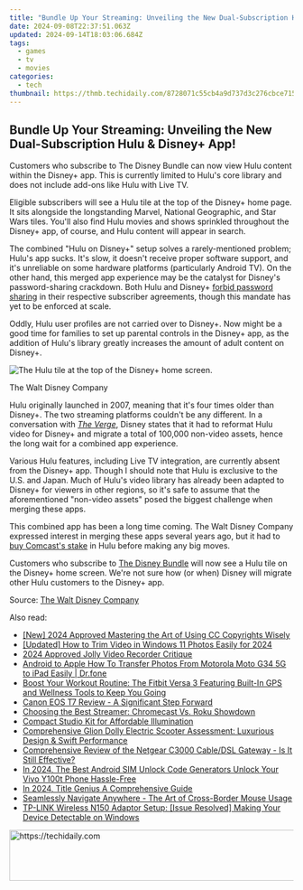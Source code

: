 ```yaml
---
title: "Bundle Up Your Streaming: Unveiling the New Dual-Subscription Hulu & Disney+ App!"
date: 2024-09-08T22:37:51.063Z
updated: 2024-09-14T18:03:06.684Z
tags:
  - games
  - tv
  - movies
categories:
  - tech
thumbnail: https://thmb.techidaily.com/8728071c55cb4a9d737d3c276cbce71523d45848bd43ebfc7e5000f0a5d34387.jpg
---
```


## Bundle Up Your Streaming: Unveiling the New Dual-Subscription Hulu & Disney+ App!

Customers who subscribe to The Disney Bundle can now view Hulu content within the Disney+ app. This is currently limited to Hulu's core library and does not include add-ons like Hulu with Live TV.

 Eligible subscribers will see a Hulu tile at the top of the Disney+ home page. It sits alongside the longstanding Marvel, National Geographic, and Star Wars tiles. You'll also find Hulu movies and shows sprinkled throughout the Disney+ app, of course, and Hulu content will appear in search.

 The combined "Hulu on Disney+" setup solves a rarely-mentioned problem; Hulu's app sucks. It's slow, it doesn't receive proper software support, and it's unreliable on some hardware platforms (particularly Android TV). On the other hand, this merged app experience may be the catalyst for Disney's password-sharing crackdown. Both Hulu and Disney+ [forbid password sharing](https://extra-support.techidaily.com/updated-pure-serenity-in-the-air-top-asmr-microphones-at-low-costs/) in their respective subscriber agreements, though this mandate has yet to be enforced at scale.

 Oddly, Hulu user profiles are not carried over to Disney+. Now might be a good time for families to set up parental controls in the Disney+ app, as the addition of Hulu's library greatly increases the amount of adult content on Disney+.

![The Hulu tile at the top of the Disney+ home screen.](https://static1.howtogeekimages.com/wordpress/wp-content/uploads/2024/03/49.jpg) 

The Walt Disney Company

 Hulu originally launched in 2007, meaning that it's four times older than Disney+. The two streaming platforms couldn't be any different. In a conversation with [_The Verge_](https://www.theverge.com/2024/3/27/24112747/disney-plus-hulu-tile-app-streaming), Disney states that it had to reformat Hulu video for Disney+ and migrate a total of 100,000 non-video assets, hence the long wait for a combined app experience.

 Various Hulu features, including Live TV integration, are currently absent from the Disney+ app. Though I should note that Hulu is exclusive to the U.S. and Japan. Much of Hulu's video library has already been adapted to Disney+ for viewers in other regions, so it's safe to assume that the aforementioned "non-video assets" posed the biggest challenge when merging these apps.

 This combined app has been a long time coming. The Walt Disney Company expressed interest in merging these apps several years ago, but it had to [buy Comcast's stake](https://screen-capture.techidaily.com/updated-2024-approved-essential-tips-for-recording-ps4-games-with-obs/) in Hulu before making any big moves.

 Customers who subscribe to [The Disney Bundle](https://disneyplus.bn5x.net/c/156932/564546/9358?subId1=UUhtgUeUpU2002476&subId2=ehtg&u=https%3A%2F%2Fwww.disneyplus.com%2Fwelcome%2Fdisney-hulu-espn-bundle) will now see a Hulu tile on the Disney+ home screen. We're not sure how (or when) Disney will migrate other Hulu customers to the Disney+ app.

 Source: [The Walt Disney Company](https://press.disneyplus.com/hulu-on-disney-plus-launches-today-in-the-us-for-bundle-subscribers)

<ins class="adsbygoogle"
     style="display:block"
     data-ad-format="autorelaxed"
     data-ad-client="ca-pub-7571918770474297"
     data-ad-slot="1223367746"></ins>

<ins class="adsbygoogle"
     style="display:block"
     data-ad-client="ca-pub-7571918770474297"
     data-ad-slot="8358498916"
     data-ad-format="auto"
     data-full-width-responsive="true"></ins>

<span class="atpl-alsoreadstyle">Also read:</span>
<div><ul>
<li><a href="https://youtube-tips.techidaily.com/024-approved-mastering-the-art-of-using-cc-copyrights-wisely/"><u>[New] 2024 Approved Mastering the Art of Using CC Copyrights Wisely</u></a></li>
<li><a href="https://fox-access.techidaily.com/updated-how-to-trim-video-in-windows-11-photos-easily-for-2024/"><u>[Updated] How to Trim Video in Windows 11 Photos Easily for 2024</u></a></li>
<li><a href="https://extra-guidance.techidaily.com/2024-approved-jolly-video-recorder-critique/"><u>2024 Approved Jolly Video Recorder Critique</u></a></li>
<li><a href="https://blog-min.techidaily.com/android-to-apple-how-to-transfer-photos-from-motorola-moto-g34-5g-to-ipad-easily-drfone-by-drfone-transfer-from-android-transfer-from-android/"><u>Android to Apple How To Transfer Photos From Motorola Moto G34 5G to iPad Easily | Dr.fone</u></a></li>
<li><a href="https://buynow-help.techidaily.com/boost-your-workout-routine-the-fitbit-versa-3-featuring-built-in-gps-and-wellness-tools-to-keep-you-going/"><u>Boost Your Workout Routine: The Fitbit Versa 3 Featuring Built-In GPS and Wellness Tools to Keep You Going</u></a></li>
<li><a href="https://buynow-help.techidaily.com/canon-eos-t7-review-a-significant-step-forward/"><u>Canon EOS T7 Review - A Significant Step Forward</u></a></li>
<li><a href="https://buynow-help.techidaily.com/choosing-the-best-streamer-chromecast-vs-roku-showdown/"><u>Choosing the Best Streamer: Chromecast Vs. Roku Showdown</u></a></li>
<li><a href="https://buynow-help.techidaily.com/compact-studio-kit-for-affordable-illumination/"><u>Compact Studio Kit for Affordable Illumination</u></a></li>
<li><a href="https://buynow-help.techidaily.com/comprehensive-glion-dolly-electric-scooter-assessment-luxurious-design-and-swift-performance/"><u>Comprehensive Glion Dolly Electric Scooter Assessment: Luxurious Design & Swift Performance</u></a></li>
<li><a href="https://buynow-help.techidaily.com/comprehensive-review-of-the-netgear-c3000-cabledsl-gateway-is-it-still-effective/"><u>Comprehensive Review of the Netgear C3000 Cable/DSL Gateway - Is It Still Effective?</u></a></li>
<li><a href="https://sim-unlock.techidaily.com/in-2024-the-best-android-sim-unlock-code-generators-unlock-your-vivo-y100t-phone-hassle-free-by-drfone-android/"><u>In 2024, The Best Android SIM Unlock Code Generators Unlock Your Vivo Y100t Phone Hassle-Free</u></a></li>
<li><a href="https://some-skills.techidaily.com/in-2024-title-genius-a-comprehensive-guide/"><u>In 2024, Title Genius A Comprehensive Guide</u></a></li>
<li><a href="https://windows11.techidaily.com/seamlessly-navigate-anywhere-the-art-of-cross-border-mouse-usage/"><u>Seamlessly Navigate Anywhere - The Art of Cross-Border Mouse Usage</u></a></li>
<li><a href="https://hardware-updates.techidaily.com/tp-link-wireless-n150-adaptor-setup-issue-resolved-making-your-device-detectable-on-windows/"><u>TP-LINK Wireless N150 Adaptor Setup: [Issue Resolved] Making Your Device Detectable on Windows</u></a></li>
</ul></div>

<!-- affiliate ads begin -->
<a href="https://ephamedtechinc.pxf.io/c/5597632/2123512/26400" target="_top" id="2123512">
  <img src="//a.impactradius-go.com/display-ad/26400-2123512" border="0" alt="https://techidaily.com" width="728" height="90"/>
</a>
<img height="0" width="0" src="https://ephamedtechinc.pxf.io/i/5597632/2123512/26400" style="position:absolute;visibility:hidden;" border="0" />
<!-- affiliate ads end -->


